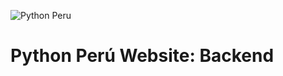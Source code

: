 ![Python Peru](https://gitlab.com/softbutterfly/customers/pythonperu/artwork/-/raw/master/assets/png/gitlab/readme-header.png)

# Python Perú Website: Backend


